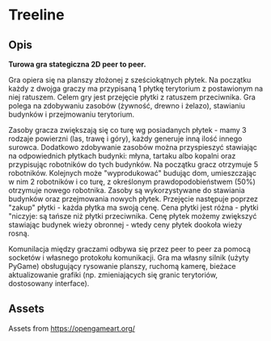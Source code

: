 Treeline
========

## Opis
**Turowa gra stategiczna 2D peer to peer.**

Gra opiera się na planszy złożonej z sześciokątnych płytek.
Na początku każdy z dwojga graczy ma przypisaną 1 płytkę terytorium z postawionym na niej ratuszem. Celem gry jest przejęcie płytki z ratuszem przeciwnika.
Gra polega na zdobywaniu zasobów (żywność, drewno i żelazo), stawianiu budynków i przejmowaniu terytorium.

Zasoby gracza zwiększają się co turę wg posiadanych płytek - mamy 3 rodzaje powierzni (las, trawę i góry), każdy generuje inną ilość innego surowca.
Dodatkowo zdobywanie zasobów można przyspieszyć stawiając na odpowiednich płytkach budynki: młyna, tartaku albo kopalni oraz przypisując robotników do tych budynków.
Na początku gracz otrzymuje 5 robotników. Kolejnych może "wyprodukować" budując dom, umieszczając w nim 2 robotników i co turę, z określonym prawdopodobieństwem (50%) otrzymuje nowego robotnika. 
Zasoby są wykorzystywane do stawiania budynków oraz przejmowania nowych płytek. Przejęcie następuje poprzez "zakup" płytki - każda płytka ma swoją cenę.
Cena płytki jest różna - płytki "niczyje: są tańsze niż płytki przeciwnika. Cenę płytek możemy zwiększyć stawiając budynek wieży obronnej - wtedy ceny płytek dookoła wieży rosną.

Komunilacja między graczami odbywa się przez peer to peer za pomocą socketów i własnego protokołu komunikacji.
Gra ma własny silnik (użyty PyGame) obsługujący rysowanie planszy, ruchomą kamerę, bieżace aktualizowanie grafiki (np. zmieniających się granic terytoriów, dostosowany interface).

Assets
------
Assets from https://opengameart.org/
